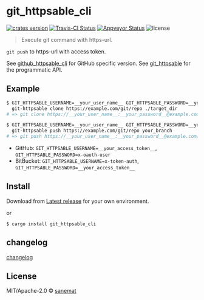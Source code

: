 # git_httpsable_cli

[![crates version][crates-image]][crates-url] [![Travis-CI Status][travis-image]][travis-url] [![Appveyor Status][appveyor-image]][appveyor-url] ![license][license-image]

> Execute git command with https-url.

`git push` to https-url with access token.

See [github_httpsable_cli](https://github.com/packsaddle/rust-github_httpsable_cli) for GitHub specific version.
See [git_httpsable](https://github.com/packsaddle/rust-git_httpsable) for the programmatic API.

## Example

```bash
$ GIT_HTTPSABLE_USERNAME=__your_user_name__ GIT_HTTPSABLE_PASSWORD=__your_password__ \
  git-httpsable clone https://example.com/git/repo ./target_dir
# => git clone https://__your_user_name__:__your_password__@example.com/git/repo ./target_dir
```

```bash
$ GIT_HTTPSABLE_USERNAME=__your_user_name__ GIT_HTTPSABLE_PASSWORD=__your_password__ \
  git-httpsable push https://example.com/git/repo your_branch
# => git push https://__your_user_name__:__your_password__@example.com/git/repo your_branch
```

- GitHub: `GIT_HTTPSABLE_USERNAME=__your_access_token__`, `GIT_HTTPSABLE_PASSWORD=x-oauth-user`
- BitBucket: `GIT_HTTPSABLE_USERNAME=x-token-auth`, `GIT_HTTPSABLE_PASSWORD=__your_access_token__`

## Install

Download from [Latest release](https://github.com/packsaddle/rust-git_httpsable_cli/releases/latest) for your own environment.

or

```
$ cargo install git_httpsable_cli
```

## changelog

[changelog](./changelog.md)

## License

MIT/Apache-2.0 © [sanemat](http://sane.jp)


[travis-url]: https://travis-ci.org/packsaddle/rust-git_httpsable_cli
[travis-image]: https://img.shields.io/travis/packsaddle/rust-git_httpsable_cli/master.svg?style=flat-square&label=travis
[appveyor-url]: https://ci.appveyor.com/project/sanemat/rust-git-httpsable-cli/branch/master
[appveyor-image]: https://img.shields.io/appveyor/ci/sanemat/rust-git-httpsable-cli/master.svg?style=flat-square&label=appveyor
[crates-url]: https://crates.io/crates/git_httpsable_cli
[crates-image]: https://img.shields.io/crates/v/git_httpsable_cli.svg?style=flat-square
[license-image]: https://img.shields.io/crates/l/git_httpsable_cli.svg?style=flat-square
